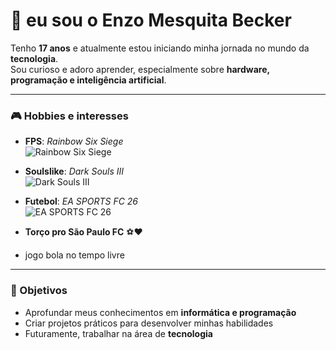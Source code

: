 # 👋 eu sou o Enzo Mesquita Becker

Tenho **17 anos** e atualmente estou iniciando minha jornada no mundo da **tecnologia**.  
Sou curioso e adoro aprender, especialmente sobre **hardware, programação e inteligência artificial**.

---

### 🎮 Hobbies e interesses

- **FPS**: *Rainbow Six Siege*  
  ![Rainbow Six Siege](https://upload.wikimedia.org/wikipedia/en/2/2c/Rainbow_Six_Siege.jpg)

- **Soulslike**: *Dark Souls III*  
  ![Dark Souls III](https://upload.wikimedia.org/wikipedia/en/b/bb/Dark_Souls_III_cover_art.jpg)

- **Futebol**: *EA SPORTS FC 26*  
  ![EA SPORTS FC 26](https://images.instant-gaming.com/cover/650x650/19691.jpg)

- **Torço pro São Paulo FC** ⚽❤️
- jogo bola no tempo livre
  
---

### 🚀 Objetivos

- Aprofundar meus conhecimentos em **informática e programação**  
- Criar projetos práticos para desenvolver minhas habilidades  
- Futuramente, trabalhar na área de **tecnologia**

 

